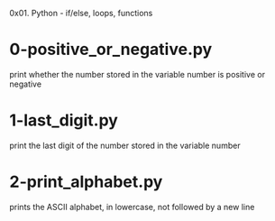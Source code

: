 0x01. Python - if/else, loops, functions

# 0-positive_or_negative.py
print whether the number stored in the variable number is positive or negative

# 1-last_digit.py
print the last digit of the number stored in the variable number

# 2-print_alphabet.py
prints the ASCII alphabet, in lowercase, not followed by a new line
